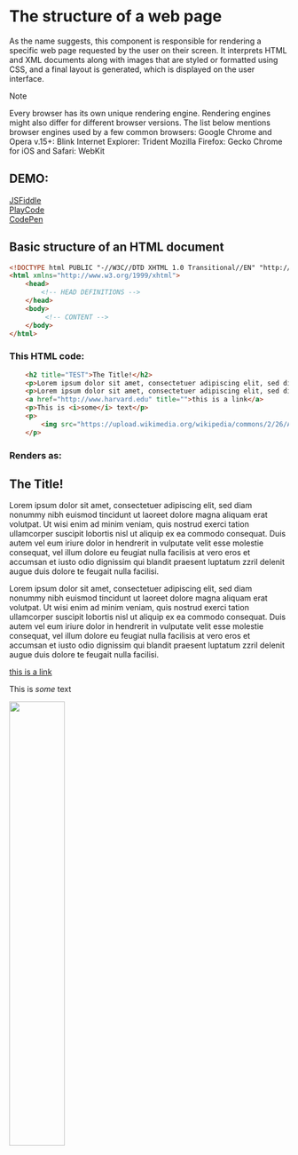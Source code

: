 # The structure of a web page

As the name suggests, this component is responsible for rendering a specific web page requested by the user on their screen. It interprets HTML and XML documents along with images that are styled or formatted using CSS, and a final layout is generated, which is displayed on the user interface.


> [!NOTE]
> Every browser has its own unique rendering engine. Rendering engines might also differ for different browser versions. The list below mentions browser engines used by a few common browsers:
>Google Chrome and Opera v.15+: Blink
>Internet Explorer: Trident
>Mozilla Firefox: Gecko
>Chrome for iOS and Safari: WebKit


## DEMO:

[JSFiddle](https://jsfiddle.net) <br>
[PlayCode](https://playcode.io) <br>
[CodePen](https://codepen.io)


## Basic structure of an HTML document

```HTML
<!DOCTYPE html PUBLIC "-//W3C//DTD XHTML 1.0 Transitional//EN" "http://www.w3.org/TR/xhtml1/DTD/xhtml1-transitional.dtd">
<html xmlns="http://www.w3.org/1999/xhtml">
	<head>
        <!-- HEAD DEFINITIONS -->
	</head>
	<body>
         <!-- CONTENT -->
	</body>
</html>
```

### This HTML code:

```HTML
    <h2 title="TEST">The Title!</h2>
	<p>Lorem ipsum dolor sit amet, consectetuer adipiscing elit, sed diam nonummy nibh euismod tincidunt ut laoreet dolore magna aliquam erat volutpat. Ut wisi enim ad minim veniam, quis nostrud exerci tation ullamcorper suscipit lobortis nisl ut aliquip ex ea commodo consequat. Duis autem vel eum iriure dolor in hendrerit in vulputate velit esse molestie consequat, vel illum dolore eu feugiat nulla facilisis at vero eros et accumsan et iusto odio dignissim qui blandit praesent luptatum zzril delenit augue duis dolore te feugait nulla facilisi.</p>
	<p>Lorem ipsum dolor sit amet, consectetuer adipiscing elit, sed diam nonummy nibh euismod tincidunt ut laoreet dolore magna aliquam erat volutpat. Ut wisi enim ad minim veniam, quis nostrud exerci tation ullamcorper suscipit lobortis nisl ut aliquip ex ea commodo consequat. Duis autem vel eum iriure dolor in hendrerit in vulputate velit esse molestie consequat, vel illum dolore eu feugiat nulla facilisis at vero eros et accumsan et iusto odio dignissim qui blandit praesent luptatum zzril delenit augue duis dolore te feugait nulla facilisi.</p>
	<a href="http://www.harvard.edu" title="">this is a link</a>
    <p>This is <i>some</i> text</p>
	<p>
		<img src="https://upload.wikimedia.org/wikipedia/commons/2/26/Ancient_Egypt_and_Mesopotamia_c._1450_BC.png" height="800" width="100"/>
	</p>
```

### Renders as:

<h2 title="TEST">The Title!</h2>
<p>Lorem ipsum dolor sit amet, consectetuer adipiscing elit, sed diam nonummy nibh euismod tincidunt ut laoreet dolore magna aliquam erat volutpat. Ut wisi enim ad minim veniam, quis nostrud exerci tation ullamcorper suscipit lobortis nisl ut aliquip ex ea commodo consequat. Duis autem vel eum iriure dolor in hendrerit in vulputate velit esse molestie consequat, vel illum dolore eu feugiat nulla facilisis at vero eros et accumsan et iusto odio dignissim qui blandit praesent luptatum zzril delenit augue duis dolore te feugait nulla facilisi.</p>
<p>Lorem ipsum dolor sit amet, consectetuer adipiscing elit, sed diam nonummy nibh euismod tincidunt ut laoreet dolore magna aliquam erat volutpat. Ut wisi enim ad minim veniam, quis nostrud exerci tation ullamcorper suscipit lobortis nisl ut aliquip ex ea commodo consequat. Duis autem vel eum iriure dolor in hendrerit in vulputate velit esse molestie consequat, vel illum dolore eu feugiat nulla facilisis at vero eros et accumsan et iusto odio dignissim qui blandit praesent luptatum zzril delenit augue duis dolore te feugait nulla facilisi.</p>
<a href="http://www.harvard.edu" title="">this is a link</a>
<p>This is <i>some</i> text</p>
<p>
    <img src="https://upload.wikimedia.org/wikipedia/commons/2/26/Ancient_Egypt_and_Mesopotamia_c._1450_BC.png" height="800" width="100"/>
</p>

